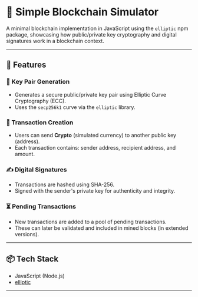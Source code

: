 # 🔗 Simple Blockchain Simulator

A minimal blockchain implementation in JavaScript using the `elliptic` npm package, showcasing how public/private key cryptography and digital signatures work in a blockchain context.

---

## 🚀 Features

### 🔑 Key Pair Generation
- Generates a secure public/private key pair using Elliptic Curve Cryptography (ECC).
- Uses the `secp256k1` curve via the `elliptic` library.

### 💸 Transaction Creation
- Users can send **Crypto** (simulated currency) to another public key (address).
- Each transaction contains: sender address, recipient address, and amount.

### ✍️ Digital Signatures
- Transactions are hashed using SHA-256.
- Signed with the sender's private key for authenticity and integrity.

### ⏳ Pending Transactions
- New transactions are added to a pool of pending transactions.
- These can later be validated and included in mined blocks (in extended versions).

---

## 📦 Tech Stack

- JavaScript (Node.js)
- [elliptic](https://www.npmjs.com/package/elliptic)
---
